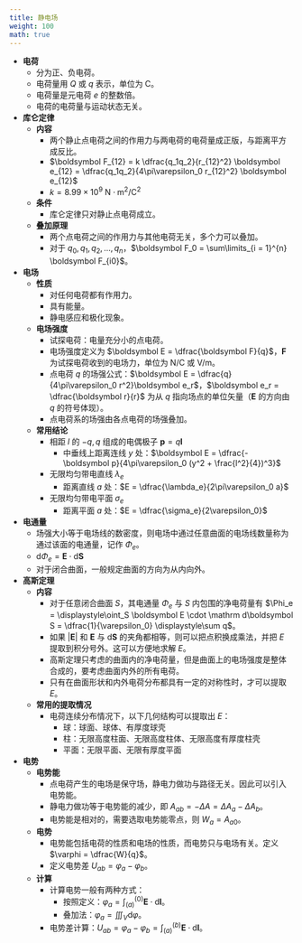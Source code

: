 ```yaml
---
title: 静电场
weight: 100
math: true
---
```


- **电荷**
    - 分为正、负电荷。
    - 电荷量用 $Q$ 或 $q$ 表示，单位为 $\mathrm C$。
    - 电荷量是元电荷 $e$ 的整数倍。
    - 电荷的电荷量与运动状态无关。
- **库仑定律**
    - **内容**
        - 两个静止点电荷之间的作用力与两电荷的电荷量成正版，与距离平方成反比。
        - $\boldsymbol F_{12} = k \dfrac{q_1q_2}{r_{12}^2} \boldsymbol e_{12} = \dfrac{q_1q_2}{4\pi\varepsilon_0 r_{12}^2} \boldsymbol e_{12}$
        - $k=8.99 \times 10^9\ \mathrm{N \cdot m^2 / C^2}$
    - **条件**
        - 库仑定律只对静止点电荷成立。
    - **叠加原理**
        - 两个点电荷之间的作用力与其他电荷无关，多个力可以叠加。
        - 对于 $q_0,q_1,q_2,\dots,q_n$，$\boldsymbol F_0 = \sum\limits_{i = 1}^{n} \boldsymbol F_{i0}$。
- **电场**
    - **性质**
        - 对任何电荷都有作用力。
        - 具有能量。
        - 静电感应和极化现象。
    - **电场强度** <span id="dkqgis"></span>
        - 试探电荷：电量充分小的点电荷。
        - 电场强度定义为 $\boldsymbol E = \dfrac{\boldsymbol F}{q}$，$\boldsymbol F$ 为试探电荷收到的电场力，单位为 $\mathrm {N/C}$ 或 $\mathrm{V/m}$。
        - 点电荷 $q$ 的场强公式：$\boldsymbol E = \dfrac{q}{4\pi\varepsilon_0 r^2}\boldsymbol e_r$，$\boldsymbol e_r = \dfrac{\boldsymbol r}{r}$ 为从 $q$ 指向场点的单位矢量（$\boldsymbol E$ 的方向由 $q$ 的符号体现）。
        - 点电荷系的场强由各点电荷的场强叠加。
    - **常用结论**
        - 相距 $l$ 的 $-q,q$ 组成的电偶极子 $\boldsymbol p = q\boldsymbol l$
            - 中垂线上距离连线 $y$ 处：$\boldsymbol E = \dfrac{-\boldsymbol p}{4\pi\varepsilon_0 (y^2 + \frac{l^2}{4})^3}$
        - 无限均匀带电直线 $\lambda_e$
            - 距离直线 $a$ 处：$E = \dfrac{\lambda_e}{2\pi\varepsilon_0 a}$
        - 无限均匀带电平面 $\sigma_e$
            - 距离平面 $a$ 处：$E = \dfrac{\sigma_e}{2\varepsilon_0}$
- **电通量**
    - 场强大小等于电场线的数密度，则电场中通过任意曲面的电场线数量称为通过该面的电通量，记作 $\Phi_e$。
    - $\mathrm d\Phi_e = \boldsymbol E \cdot \mathrm d\boldsymbol S$
    - 对于闭合曲面，一般规定曲面的方向为从内向外。
- **高斯定理**
    - **内容**
        - 对于任意闭合曲面 $S$，其电通量 $\Phi_e$ 与 $S$ 内包围的净电荷量有 $\Phi_e = \displaystyle\oint_S \boldsymbol E \cdot \mathrm d\boldsymbol S = \dfrac{1}{\varepsilon_0} \displaystyle\sum q$。
        - 如果 $|\boldsymbol E|$ 和 $\boldsymbol E$ 与 $\mathrm d\boldsymbol S$ 的夹角都相等，则可以把点积换成乘法，并把 $E$ 提取到积分号外。这可以方便地求解 $E$。
        - 高斯定理只考虑的曲面内的净电荷量，但是曲面上的电场强度是整体合成的，要考虑曲面内外的所有电荷。
        - 只有在曲面形状和内外电荷分布都具有一定的对称性时，才可以提取 $E$。
    - **常用的提取情况**
        - 电荷连续分布情况下，以下几何结构可以提取出 $E$：
            - 球：球面、球体、有厚度球壳
            - 柱：无限高度柱面、无限高度柱体、无限高度有厚度柱壳
            - 平面：无限平面、无限有厚度平面
- **电势**
    - **电势能**
        - 点电荷产生的电场是保守场，静电力做功与路径无关。因此可以引入电势能。
        - 静电力做功等于电势能的减少，即 $A_{ab} = -\Delta A = \Delta A_a - \Delta A_b$。
        - 电势能是相对的，需要选取电势能零点，则 $W_a = A_{a0}$。
    - **电势**
        - 电势能包括电荷的性质和电场的性质，而电势只与电场有关。定义 $\varphi = \dfrac{W}{q}$。
        - 定义电势差 $U_{ab} = \varphi_a - \varphi_b$。
    - **计算**
        - 计算电势一般有两种方式：
            - 按照定义：$\varphi_a = \displaystyle\int_{(a)}^{(0)} \boldsymbol E \cdot \mathrm d\boldsymbol l$。
            - 叠加法：$\varphi_a = \displaystyle\iiint_V \mathrm d\varphi$。
        - 电势差计算：$U_{ab} = \varphi_a - \varphi_b = \displaystyle\int_{(a)}^{(b)} \boldsymbol E \cdot \mathrm d\boldsymbol l$。
